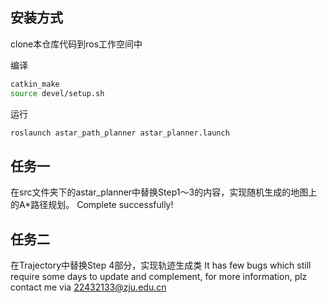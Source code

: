 ## 安装方式

clone本仓库代码到ros工作空间中

编译

```bash
catkin_make
source devel/setup.sh
```

运行

```bash
roslaunch astar_path_planner astar_planner.launch
```


## 任务一

在src文件夹下的astar_planner中替换Step1～3的内容，实现随机生成的地图上的A*路径规划。
Complete successfully!

## 任务二
在Trajectory中替换Step 4部分，实现轨迹生成类
It has few bugs which still require some days to update and complement, for more information, plz contact me via 22432133@zju.edu.cn
